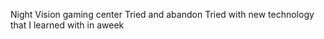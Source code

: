 Night Vision gaming center
Tried and abandon
Tried with new technology that I learned with in aweek
